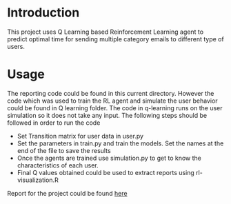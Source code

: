 # Introduction

This project uses Q Learning based Reinforcement Learning agent to predict optimal time for sending multiple category emails to different type of users.

# Usage

The reporting code could be found in this current directory. However the code which was used to train the RL agent and simulate the user behavior could be found in Q learning folder.
The code in q-learning runs on the user simulation so it does not take any input. The following steps should be followed in order to run the code

- Set Transition matrix for user data in user.py
- Set the parameters in train.py and train the models. Set the names at the end of the file to save the results
- Once the agents are trained use simulation.py to get to know the characteristics of each user.
- Final Q values obtained could be used to extract reports using rl-visualization.R

Report for the project could be found [here](https://dani1793.github.io/machine-learning-portfolio/email-marketing/)





